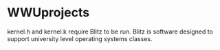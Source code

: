 WWUprojects
===========

kernel.h and kernel.k require Blitz to be run.  Blitz is software designed to support university level operating systems classes.
